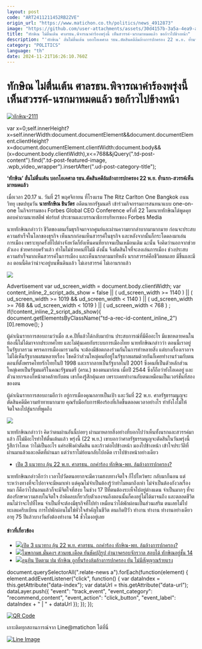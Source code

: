 ```yaml
---
layout: post
code: "ART2411211452RB2ZVE"
origin_url: "https://www.matichon.co.th/politics/news_4912873"
image: "https://github.com/user-attachments/assets/30d4157b-3a5a-4ea9-a8f7-17df68d79665"
title: "ทักษิณ ไม่ตื่นเต้น ศาลรธน.พิจารณาคำร้องพรุ่งนี้ เห็นสวรรค์-นรกมาหมดแล้ว ขอก้าวไปข้างหน้า"
description: "'ทักษิณ' ลั่นไม่ตื่นเต้น บอกโอเคศาล รธน.ตัดสินคดีล้มล้างการปกครอง 22 พ.ย. ย้ำนรก-สวรรค์เห็นมาหมดแล้ว"
category: "POLITICS"
language: "th"
date: 2024-11-21T16:26:10.760Z
---
```


# ทักษิณ ไม่ตื่นเต้น ศาลรธน.พิจารณาคำร้องพรุ่งนี้ เห็นสวรรค์-นรกมาหมดแล้ว ขอก้าวไปข้างหน้า

[![](https://www.matichon.co.th/wp-content/uploads/2024/11/ทักษิณ-2111.jpg "ทักษิณ-2111")](https://www.matichon.co.th/wp-content/uploads/2024/11/ทักษิณ-2111.jpg)

var x=0;self.innerHeight?x=self.innerWidth:document.documentElement&&document.documentElement.clientHeight?x=document.documentElement.clientWidth:document.body&&(x=document.body.clientWidth),x<=768&&jQuery(".td-post-content").find(".td-post-featured-image, .wpb\_video\_wrapper").insertAfter(".ud-post-category-title");

**‘ทักษิณ’ ลั่นไม่ตื่นเต้น บอกโอเคศาล รธน.ตัดสินคดีล้มล้างการปกครอง 22 พ.ย. ย้ำนรก-สวรรค์เห็นมาหมดแล้ว**

เมื่อเวลา 20.17 น. วันที่ 21 พฤศจิกายน ที่โรงแรม The Ritz Carlton One Bangkok ถนนวิทยุ เขตปทุมวัน **นายทักษิณ ชินวัตร** อดีตนายกรัฐมนตรี เข้าร่วมกิจกรรมการสนทนาแบบ one-on-one ในกิจกรรมของ Forbes Global CEO Conference ครั้งที่ 22 โดยนายทักษิณได้พูดคุยตอบคำถามนายสตีฟ ฟอร์บส์ ประธานและบรรณาธิการบริหารของ Forbes Media

นายทักษิณกล่าวว่า ชีวิตของตนเริ่มธุรกิจมาจากศูนย์และผ่านความยากลำบากมามากมาย ก่อนจะประสบความสำเร็จในโลกของธุรกิจ เห็นนรกก่อนเห็นสวรรค์ในธุรกิจ และหลังจากนั้นก็กระโดดลงมาเล่นการเมือง เพราะทุกครั้งที่ไปต่างจังหวัดก็ยังเห็นคนที่ยากจนเป็นเหมือนเดิม ฉะนั้น จึงคิดว่านอกจากช่วยตัวเอง ช่วยครอบครัวแล้ว ทำไมไม่ช่วยคนที่ไม่มี ดังนั้น จึงตัดสินใจที่จะลงเล่นการเมือง ช่วงประสบความสำเร็จมากเห็นสวรรค์ในการเมือง และเห็นนรกตามมาทีหลัง นรกสวรรค์คือชีวิตตนเลย มีขึ้นและมีลง ตอนนี้คิดว่าน่าจะอยู่บนพื้นดินแล้ว ไม่เอาสวรรค์ ไม่เอานรกแล้ว

![](https://www.matichon.co.th/wp-content/uploads/2024/11/S__25911553.jpg)

Advertisement var ud\_screen\_width = document.body.clientWidth; var content\_inline\_2\_script\_ads\_show = false || ( ud\_screen\_width >= 1140 ) || ( ud\_screen\_width >= 1019 && ud\_screen\_width < 1140 ) || ( ud\_screen\_width >= 768 && ud\_screen\_width < 1019 ) || ( ud\_screen\_width < 768 ) ; if(!content\_inline\_2\_script\_ads\_show){ document.getElementsByClassName("td-a-rec-id-content\_inline\_2")\[0\].remove(); }

ผู้ดำเนินรายการสอบถามว่าเมื่อ ส.ค.ปีที่แล้วได้กลับมาบ้าน ประสบการณ์ที่มีคืออะไร มีแขกหลายคนในห้องนี้ไม่ได้มาจากประเทศไทย และไม่คุ้นเคยกับระบบการเมืองไทย นายทักษิณกล่าวว่า ตอนนี้เราอยู่ในรัฐบาลรวม พรรคการเมืองมารวมกัน จะต้องมีข้อตกลงร่วมกันในการทำหลายสิ่ง แต่บางเรื่องเราอาจไม่ได้เห็นรัฐบาลผสมหลายเรื่อง โชคดีว่าส่วนใหญ่คนที่อยู่ในรัฐบาลผสมด้วยกันก็เคยทำงานร่วมกับตนตอนที่ตั้งพรรคไทยรักไทยในปี 1998 และเรากลายเป็นรัฐบาลในปี 2001 ซึ่งคนที่เป็นตัวหลักส่วนใหญ่เคยเป็นรัฐมนตรีในคณะรัฐมนตรี (ครม.) ของตนมาก่อน เมื่อปี 2544 ซึ่งก็ถือว่ายังโอเคอยู่ และตัวนายกฯเองก็หน้าตาคล้ายกับตน เขาก็คงรู้สึกคุ้นเคย เพราะเคยทำงานกับตนเหมือนเป็นเวอร์ชั่นที่สองของตน

ผู้ดำเนินรายการสอบถามอีกว่า อยู่การเมืองคุณกลายเป็นเป้า และวันที่ 22 พ.ย. ศาลรัฐธรรมนูญจะตัดสินคดีมีความท้าทายมากมาย คุณรับมือกับการฟ้องร้องที่เกิดขึ้นตลอดเวลาอย่างไร ทำยังไงไม่ให้จิตใจลงไปสู่นรกที่พูดถึง

![](https://www.matichon.co.th/wp-content/uploads/2024/11/S__25911595.jpg)

นายทักษิณกล่าวว่า คิดว่าตนผ่านอันนี้บ่อยๆ ผ่านมาหลายสิ่งอย่างที่บอกไปว่าเห็นทั้งนรกและสวรรค์มาแล้ว ก็ไม่มีอะไรทำให้ตื่นเต้นแล้ว พรุ่งนี้ (22 พ.ย.) เขาบอกว่าศาลรัฐธรรมนูญจะตัดสินในวันพรุ่งนี้ รู้สึกว่าโอเค ว่าไม่เป็นอะไร แค่รอฟังคำตัดสิน และก้าวต่อไปข้างหน้า มองไปข้างหน้า เข้าใจประวัติที่ผ่านมาแล้วและอดีตที่ผ่านมา แต่ว่าเราไม่ย้อนกลับไปอดีต เราไปข้างหน้าอย่างเดียว

*   [เปิด 3 แนวทาง ลุ้น 22 พ.ย. ศาลรธน. ถกคำร้อง ทักษิณ-พท. ล้มล้างการปกครอง?](https://www.matichon.co.th/politics/news_4912687)

นายทักษิณกล่าวอีกว่า เวลาไปวัดตนอยากจะมีความสงบทางจิตใจ ก็ไปไหว้พระ กลับมาก็นอน แต่ระหว่างทางที่จะไปอาจจะมีหมาเห่า แต่คุณไม่จำเป็นต้องรู้ว่าทำไมหมาถึงเห่า ไม่จำเป็นต้องกังวลเรื่องหมา ก็คือว่าไปนอนแล้วก็จะมีจิตใจที่สงบ ในช่วง 17 ปีที่ตนต้องระเห็จไปอยู่ต่างแดน จำเป็นมากๆ ที่จะต้องรักษาความสงบในจิตใจ ถ้าคิดลบเกี่ยวกับตัวเองจนถึงตอนนั้นก็คงอยู่ไม่ได้มาจนถึง และตลอดชีวิตตนไม่ว่าจะไปที่ไหน จำเป็นที่จะต้องมีธุรกิจที่ไปทำ เหมือนว่าได้พักผ่อนเป็นส่วนเสริม ตนเลยไม่ไปทะเลแคริบเบียน การไปพักผ่อนไม่ใช่หัวใจสำคัญในชีวิต ตนเกิดปีวัว ทำงาน ทำงาน ทำงานอย่างเดียว อายุ 75 ปีแล้วบางวันยังต้องทำงาน 14 ชั่วโมงอยู่เลย

#### ข่าวที่เกี่ยวข้อง

*   [![](https://www.matichon.co.th/wp-content/uploads/2024/11/cxdd15-wed.jpg)เปิด 3 แนวทาง ลุ้น 22 พ.ย. ศาลรธน. ถกคำร้อง ทักษิณ-พท. ล้มล้างการปกครอง?](https://www.matichon.co.th/politics/news_4912687)
*   [![](https://www.matichon.co.th/wp-content/uploads/2024/11/S__19955.jpg)โฆษกกมธ.มั่นคงฯ สวนยธ.เดือด ยันชัดปฏิรูป อำนาจครอบจักรวาล สอบได้ ทักษิณอยู่ชั้น 14](https://www.matichon.co.th/politics/news_4911904)
*   [![](https://www.matichon.co.th/wp-content/uploads/2024/11/ant728.jpg)อนุทิน ปัดตาม ปม ทักษิณ ถูกยื่นร้องล้มล้างการปกครอง ยัน ไม่มีสัญญาณร้ายแรง](https://www.matichon.co.th/politics/news_4911989)

document.querySelectorAll(".relate-news a").forEach(function(element) { element.addEventListener("click", function() { var dataIndex = this.getAttribute("data-index"); var dataUrl = this.getAttribute("data-url"); dataLayer.push({ "event": "track\_event", "event\_category": "recommend\_content", "event\_action": "click\_button", "event\_label": dataIndex + " | " + dataUrl }); }); });

[![QR Code](https://www.matichon.co.th/wp-content/uploads/2023/07/wob1371z.jpg)](https://lin.ee/ht0nDxX)

เกาะติดทุกสถานการณ์จาก Line@matichon ได้ที่นี่

[![Line Image](https://www.matichon.co.th/wp-content/uploads/2023/07/th.png)](https://lin.ee/ht0nDxX)